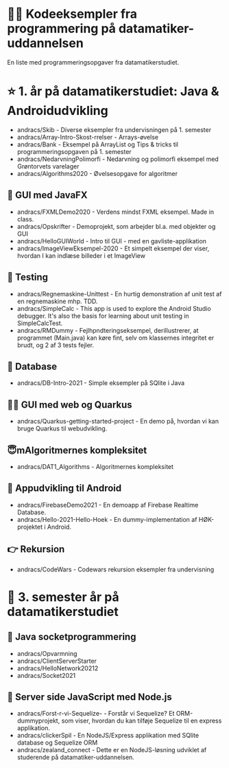 # 👨‍💻 Kodeeksempler fra programmering på datamatiker-uddannelsen 

En liste med programmeringsopgaver fra datamatikerstudiet.

# ⭐️ 1. år på datamatikerstudiet: Java & Androidudvikling 

- andracs/Skib - Diverse eksempler fra undervisningen på 1. semester
- andracs/Array-Intro-Skost-rrelser - Arrays-øvelse
- andracs/Bank - Eksempel på ArrayList og Tips & tricks til programmeringsopgaven på 1. semester
- andracs/NedarvningPolimorfi - Nedarvning og polimorfi eksempel med Grøntorvets varelager
- andracs/Algorithms2020 - Øvelsesopgave for algoritmer

## 🌟 GUI med JavaFX	
- andracs/FXMLDemo2020 - Verdens mindst FXML eksempel. Made in class.
- andracs/Opskrifter - Demoprojekt, som arbejder bl.a. med objekter og GUI
- andracs/HelloGUIWorld - Intro til GUI - med en gavliste-applikation
- andracs/ImageViewEksempel-2020 - Et simpelt eksempel der viser, hvordan I kan indlæse billeder i et ImageView

## 🍿 Testing
- andracs/Regnemaskine-Unittest - En hurtig demonstration af unit test af en regnemaskine mhp. TDD.
- andracs/SimpleCalc - This app is used to explore the Android Studio debugger. It's also the basis for learning about unit testing in SimpleCalcTest.
- andracs/RMDummy - Fejlhpndteringseksempel, derillustrerer, at programmet (Main.java) kan køre fint, selv om klassernes integritet er brudt, og 2 af 3 tests fejler.

## 🍫 Database
- andracs/DB-Intro-2021 - Simple eksempler på SQlite i Java

## 🏴‍☠️ GUI med web og Quarkus
- andracs/Quarkus-getting-started-project - En demo på, hvordan vi kan bruge Quarkus til webudvikling.


## 😇mAlgoritmernes kompleksitet
- andracs/DAT1_Algorithms - Algoritmernes kompleksitet

## 🍬 Appudvikling til Android
- andracs/FirebaseDemo2021 - En demoapp af Firebase Realtime Database.
- andracs/Hello-2021-Hello-Hoek - En dummy-implementation af HØK-projektet i Android.


## 👉 Rekursion
- andracs/CodeWars - Codewars rekursion eksempler fra undervisning 

# 🥳 3. semester år på datamatikerstudiet

## 🧐 Java socketprogrammering
- andracs/Opvarmning
- andracs/ClientServerStarter
- andracs/HelloNetwork20212
- andracs/Socket2021

## 🧃 Server side JavaScript med Node.js
- andracs/Forst-r-vi-Sequelize- - Forstår vi Sequelize? Et ORM-dummyprojekt, som viser, hvordan du kan tilføje Sequelize til en express applikation.
- andracs/clickerSpil - En NodeJS/Express applikation med SQlite database og Sequelize ORM
- andracs/zealand_connect - Dette er en NodeJS-løsning udviklet af studerende på datamatiker-uddannelsen. 


